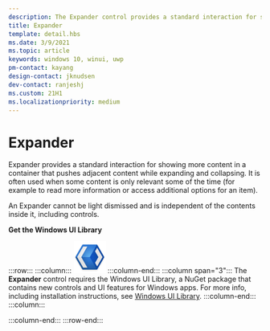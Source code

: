 ```yaml
---
description: The Expander control provides a standard interaction for showing more content in a container that pushes adjacent content while expanding and collapsing. 
title: Expander
template: detail.hbs
ms.date: 3/9/2021
ms.topic: article
keywords: windows 10, winui, uwp
pm-contact: kayang
design-contact: jknudsen
dev-contact: ranjeshj
ms.custom: 21H1
ms.localizationpriority: medium
---
```


# Expander
Expander provides a standard interaction for showing more content in a container that pushes adjacent content while expanding and collapsing. It is often used when some content is only relevant some of the time (for example to read more information or access additional options for an item).

An Expander cannot be light dismissed and is independent of the contents inside it, including controls. 

**Get the Windows UI Library**

:::row:::
   :::column:::
      ![WinUI logo](images/winui-logo-64x64.png)
   :::column-end:::
   :::column span="3":::
      The **Expander** control requires the Windows UI Library, a NuGet package that contains new controls and UI features for Windows apps. For more info, including installation instructions, see [Windows UI Library](/uwp/toolkits/winui/).
   :::column-end:::
   :::column:::

   :::column-end:::
:::row-end:::